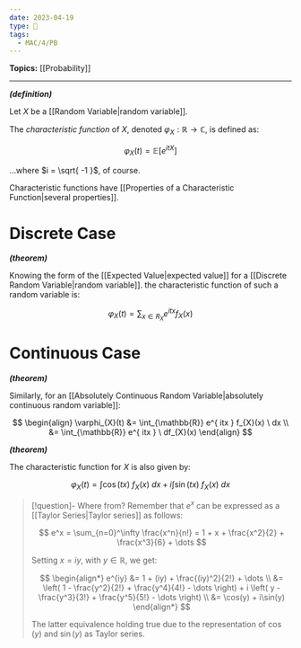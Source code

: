 ```yaml
---
date: 2023-04-19
type: 🧠
tags:
  - MAC/4/PB
---
```


**Topics:** [[Probability]]

---

_**(definition)**_

Let $X$ be a [[Random Variable|random variable]].

The _characteristic function_ of $X$, denoted $\varphi_{X} : \mathbb{R} \to \mathbb{C}$, is defined as:

$$
\varphi_{X}(t) = \mathbb{E}[ e^{ itX } ]
$$

…where $i = \sqrt{ -1 }$, of course.

Characteristic functions have [[Properties of a Characteristic Function|several properties]].

# Discrete Case

_**(theorem)**_

Knowing the form of the [[Expected Value|expected value]] for a [[Discrete Random Variable|random variable]]. the characteristic function of such a random variable is:

$$
\varphi_{X}(t) = \sum_{x \in R_{X}} e^{ itx } f_{X}(x)
$$

# Continuous Case

_**(theorem)**_

Similarly, for an [[Absolutely Continuous Random Variable|absolutely continuous random variable]]:

$$
\begin{align}
\varphi_{X}(t) &= \int_{\mathbb{R}} e^{ itx } f_{X}(x) \ dx \\
&= \int_{\mathbb{R}} e^{ itx } \ df_{X}(x)
\end{align}
$$

_**(theorem)**_

The characteristic function for $X$ is also given by:

$$
\varphi_X(t) = \int \cos(tx)\ f_X(x) \ dx + i \int \sin(tx)\ f_X(x) \ dx
$$

> [!question]- Where from?
> Remember that $e^x$ can be expressed as a [[Taylor Series|Taylor series]] as follows:
>
> $$
> e^x = \sum_{n=0}^\infty \frac{x^n}{n!} = 1 + x + \frac{x^2}{2} + \frac{x^3}{6} + \dots
> $$
>
> Setting $x = iy$, with $y \in \mathbb{R}$, we get:
>
> $$
> \begin{align*}
> e^{iy} &= 1 + (iy) + \frac{(iy)^2}{2!} + \dots \\
> &= \left( 1 - \frac{y^2}{2!} + \frac{y^4}{4!} - \dots \right) + i \left( y - \frac{y^3}{3!} + \frac{y^5}{5!} - \dots \right) \\
> &= \cos(y) + i\sin(y)
> \end{align*}
> $$
>
> The latter equivalence holding true due to the representation of $\cos(y)$ and $\sin(y)$ as Taylor series.
